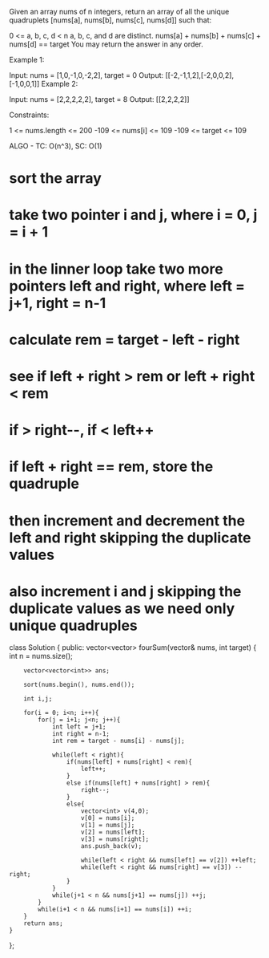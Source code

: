 Given an array nums of n integers, return an array of all the unique quadruplets [nums[a], nums[b], nums[c], nums[d]] such that:

0 <= a, b, c, d < n
a, b, c, and d are distinct.
nums[a] + nums[b] + nums[c] + nums[d] == target
You may return the answer in any order.

 

Example 1:

Input: nums = [1,0,-1,0,-2,2], target = 0
Output: [[-2,-1,1,2],[-2,0,0,2],[-1,0,0,1]]
Example 2:

Input: nums = [2,2,2,2,2], target = 8
Output: [[2,2,2,2]]
 

Constraints:

1 <= nums.length <= 200
-109 <= nums[i] <= 109
-109 <= target <= 109

ALGO - TC: O(n^3), SC: O(1)
# sort the array
# take two pointer i and j, where  i = 0, j = i + 1
# in the linner loop take two more pointers left and right, where left = j+1, right = n-1
# calculate rem = target - left - right
# see if left + right > rem or left + right < rem
# if > right--, if < left++
# if left + right == rem, store the quadruple
# then increment and decrement the left and right skipping the duplicate values
# also increment i and j skipping the duplicate values as we need only unique quadruples 

class Solution {
public:
    vector<vector<int>> fourSum(vector<int>& nums, int target) {
        int n = nums.size();
        
        vector<vector<int>> ans;
        
        sort(nums.begin(), nums.end());
        
        int i,j;
        
        for(i = 0; i<n; i++){
            for(j = i+1; j<n; j++){
                int left = j+1;
                int right = n-1;
                int rem = target - nums[i] - nums[j]; 
                
                while(left < right){
                    if(nums[left] + nums[right] < rem){
                        left++;
                    }
                    else if(nums[left] + nums[right] > rem){
                        right--;
                    }
                    else{
                        vector<int> v(4,0);
                        v[0] = nums[i];
                        v[1] = nums[j];
                        v[2] = nums[left];
                        v[3] = nums[right];
                        ans.push_back(v);
                        
                        while(left < right && nums[left] == v[2]) ++left;
                        while(left < right && nums[right] == v[3]) --right;
                    }
                }
                while(j+1 < n && nums[j+1] == nums[j]) ++j;
            }
            while(i+1 < n && nums[i+1] == nums[i]) ++i;
        }
        return ans;
    }
};